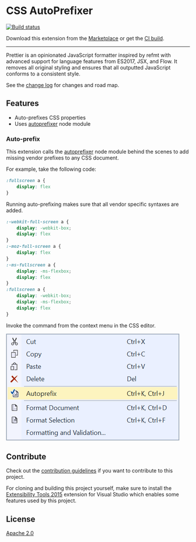 # CSS AutoPrefixer

[![Build status](https://ci.appveyor.com/api/projects/status/dr60r5gqjd7jjnf4?svg=true)](https://ci.appveyor.com/project/madskristensen/cssautoprefixer)

<!-- Update the VS Gallery link after you upload the VSIX-->
Download this extension from the [Marketplace](https://visualstudiogallery.msdn.microsoft.com/[GuidFromGallery])
or get the [CI build](http://vsixgallery.com/extension/J1da7ad9e-85b3-4a0c-8e45-b2ae59a575a7/).

---------------------------------------

Prettier is an opinionated JavaScript formatter inspired by refmt with advanced support for language features from ES2017, JSX, and Flow. It removes all original styling and ensures that all outputted JavaScript conforms to a consistent style.

See the [change log](CHANGELOG.md) for changes and road map.

## Features

- Auto-prefixes CSS properties
- Uses [autoprefixer](https://github.com/postcss/autoprefixer) node module

### Auto-prefix
This extension calls the [autoprefixer](https://github.com/postcss/autoprefixer) node module behind the scenes to add missing vendor prefixes to any CSS document.

For example, take the following code:

```css
:fullscreen a {
    display: flex
}
```

Running auto-prefixing makes sure that all vendor specific syntaxes are added.

```css
:-webkit-full-screen a {
    display: -webkit-box;
    display: flex
}
:-moz-full-screen a {
    display: flex
}
:-ms-fullscreen a {
    display: -ms-flexbox;
    display: flex
}
:fullscreen a {
    display: -webkit-box;
    display: -ms-flexbox;
    display: flex
}
```

Invoke the command from the context menu in the CSS editor.

![Context Menu](art/context-menu.png)

## Contribute
Check out the [contribution guidelines](.github/CONTRIBUTING.md)
if you want to contribute to this project.

For cloning and building this project yourself, make sure
to install the
[Extensibility Tools 2015](https://visualstudiogallery.msdn.microsoft.com/ab39a092-1343-46e2-b0f1-6a3f91155aa6)
extension for Visual Studio which enables some features
used by this project.

## License
[Apache 2.0](LICENSE)
